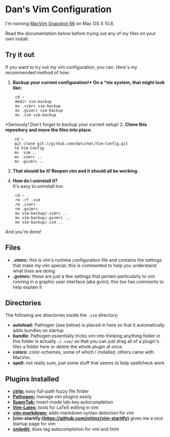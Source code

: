 Dan's Vim Configuration
=======================

I'm running [MacVim Snapshot 66](http://code.google.com/p/macvim/) on Mac OS X 10.8.

Read the documentation below before trying out any of my files on your own install.

Try it out
----------
If you want to try out my vim configuration, you can. Here's my recommended method of how:

1. __Backup your current configuration!* On a *nix system, that might look like:__
   
        cd ~
        mkdir vim-backup
        mv .vimrc vim-backup
        mv .gvimrc vim-backup
        mv .vim vim-backup
 *Seriously! Don't forget to backup your current setup!
2. __Clone this repository and move the files into place.__ 

        cd ~
        git clone git://github.com/daturkel/Vim-Config.git
        cd Vim-Config
        mv .vim ..
        mv .vimrc ..
        mv .gvimrc ..

3. __That should be it! Reopen vim and it should all be working.__  
4. __How do I uninstall it?__  
 It's easy to uninstall too:

        cd ~
        rm -rf .vim
        rm .vimrc
        rm .gvimrc
        mv vim-backup/.vimrc ..
        mv vim-backup/.gvimrc ..
        mv vim-backup/.vim ..
And you're done!

Files
-----
- **.vimrc:** this is vim's runtime configuration file and contains the settings that make my vim special; this is commented to help you understand what lines are doing
- **.gvimrc:** these are just a few settings that pertain particularly to vim running in a graphic user interface (aka gvim); this too has comments to help explain it  

Directories
-----------
The following are directories inside the `.vim` directory:

- **autoload:** Pathogen (see below) is placed in here so that it automatically adds bundles on startup
- **bundle:** Pathogen essentially tricks vim into thinking anything folder in this folder is actually `~/.vim/` so that you can just drag all of a plugin's files a folder here or delete the whole plugin at once.
- **colors:** color-schemes, some of which I installed, others came with MacVim.
- **spell:** not really sure, just some stuff that seems to help spellcheck work

Plugins Installed
-----------------
- **[ctrlp:](http://kien.github.com/ctrlp.vim/)** easy full-path fuzzy file finder
- **[Pathogen:](http://www.vim.org/scripts/script.php?script_id=2332)** manage vim plugins easily
- **[SuperTab:](http://www.vim.org/scripts/script.php?script_id=1643)** insert-mode tab-key autocompletion
- **[Vim-Latex:](http://vim-latex.sourceforge.net/)** tools for LaTeX editing in vim
- **[vim-markdown:](https://github.com/tpope/vim-markdown)** adds markdown syntax detection for vim
- **[vim-startify:(https://github.com/mhinz/vim-startify)** gives me a nice startup page for vim
- **[xmledit:](https://github.com/sukima/xmledit/)** does tag autocompletion for xml and html



